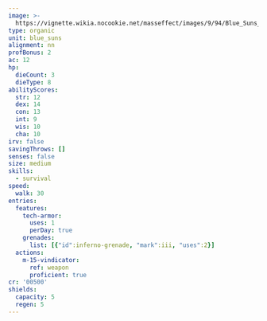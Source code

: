 ```yaml
---
image: >-
  https://vignette.wikia.nocookie.net/masseffect/images/9/94/Blue_Suns_Legionnaire.png/revision/latest/scale-to-width-down/369?cb=20100626080854
type: organic
unit: blue_suns
alignment: nn
profBonus: 2
ac: 12
hp:
  dieCount: 3
  dieType: 8
abilityScores:
  str: 12
  dex: 14
  con: 13
  int: 9
  wis: 10
  cha: 10
irv: false
savingThrows: []
senses: false
size: medium
skills:
  - survival
speed:
  walk: 30
entries:
  features:
    tech-armor:
      uses: 1
      perDay: true
    grenades:
      list: [{"id":inferno-grenade, "mark":iii, "uses":2}]
  actions:
    m-15-vindicator:
      ref: weapon
      proficient: true
cr: '00500'
shields:
  capacity: 5
  regen: 5
---
```

